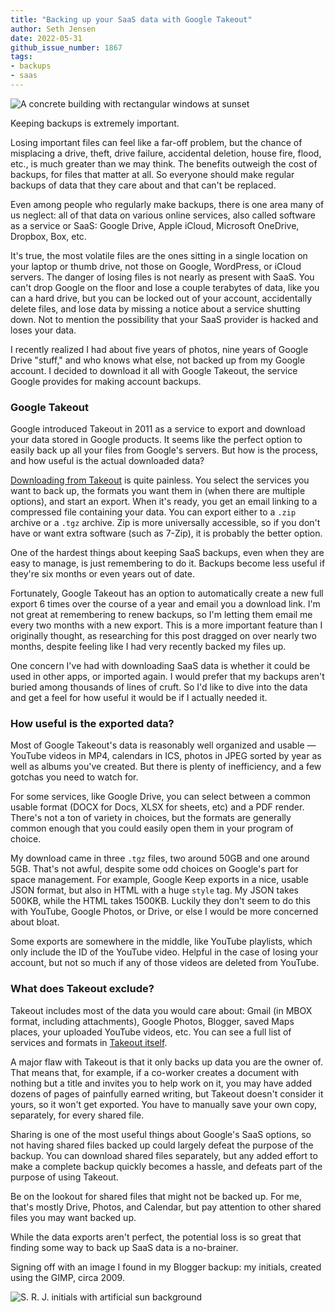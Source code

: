```yaml
---
title: "Backing up your SaaS data with Google Takeout"
author: Seth Jensen
date: 2022-05-31
github_issue_number: 1867
tags:
- backups
- saas
---
```


![A concrete building with rectangular windows at sunset](/blog/2022/05/backing-up-your-saas-data-with-google-takeout/banner.webp)

Keeping backups is extremely important.

Losing important files can feel like a far-off problem, but the chance of misplacing a drive, theft, drive failure, accidental deletion, house fire, flood, etc., is much greater than we may think. The benefits outweigh the cost of backups, for files that matter at all. So everyone should make regular backups of data that they care about and that can't be replaced.

Even among people who regularly make backups, there is one area many of us neglect: all of that data on various online services, also called software as a service or SaaS: Google Drive, Apple iCloud, Microsoft OneDrive, Dropbox, Box, etc.

It's true, the most volatile files are the ones sitting in a single location on your laptop or thumb drive, not those on Google, WordPress, or iCloud servers. The danger of losing files is not nearly as present with SaaS. You can't drop Google on the floor and lose a couple terabytes of data, like you can a hard drive, but you can be locked out of your account, accidentally delete files, and lose data by missing a notice about a service shutting down. Not to mention the possibility that your SaaS provider is hacked and loses your data.

I recently realized I had about five years of photos, nine years of Google Drive "stuff," and who knows what else, not backed up from my Google account. I decided to download it all with Google Takeout, the service Google provides for making account backups.

### Google Takeout

Google introduced Takeout in 2011 as a service to export and download your data stored in Google products. It seems like the perfect option to easily back up all your files from Google's servers. But how is the process, and how useful is the actual downloaded data?

[Downloading from Takeout](https://support.google.com/accounts/answer/3024190?hl=en) is quite painless. You select the services you want to back up, the formats you want them in (when there are multiple options), and start an export. When it's ready, you get an email linking to a compressed file containing your data. You can export either to a `.zip` archive or a `.tgz` archive. Zip is more universally accessible, so if you don't have or want extra software (such as 7-Zip), it is probably the better option.

One of the hardest things about keeping SaaS backups, even when they are easy to manage, is just remembering to do it. Backups become less useful if they're six months or even years out of date.

Fortunately, Google Takeout has an option to automatically create a new full export 6 times over the course of a year and email you a download link. I'm not great at remembering to renew backups, so I'm letting them email me every two months with a new export. This is a more important feature than I originally thought, as researching for this post dragged on over nearly two months, despite feeling like I had very recently backed my files up.

One concern I've had with downloading SaaS data is whether it could be used in other apps, or imported again. I would prefer that my backups aren't buried among thousands of lines of cruft. So I'd like to dive into the data and get a feel for how useful it would be if I actually needed it.

### How useful is the exported data?

Most of Google Takeout's data is reasonably well organized and usable — YouTube videos in MP4, calendars in ICS, photos in JPEG sorted by year as well as albums you've created. But there is plenty of inefficiency, and a few gotchas you need to watch for.

For some services, like Google Drive, you can select between a common usable format (DOCX for Docs, XLSX for sheets, etc) and a PDF render. There's not a ton of variety in choices, but the formats are generally common enough that you could easily open them in your program of choice.

My download came in three `.tgz` files, two around 50GB and one around 5GB. That's not awful, despite some odd choices on Google's part for space management. For example, Google Keep exports in a nice, usable JSON format, but also in HTML with a huge `style` tag. My JSON takes 500KB, while the HTML takes 1500KB. Luckily they don't seem to do this with YouTube, Google Photos, or Drive, or else I would be more concerned about bloat.

Some exports are somewhere in the middle, like YouTube playlists, which only include the ID of the YouTube video. Helpful in the case of losing your account, but not so much if any of those videos are deleted from YouTube.

### What does Takeout exclude?

Takeout includes most of the data you would care about: Gmail (in MBOX format, including attachments), Google Photos, Blogger, saved Maps places, your uploaded YouTube videos, etc. You can see a full list of services and formats in [Takeout itself](https://takeout.google.com/settings/takeout).

A major flaw with Takeout is that it only backs up data you are the owner of. That means that, for example, if a co-worker creates a document with nothing but a title and invites you to help work on it, you may have added dozens of pages of painfully earned writing, but Takeout doesn't consider it yours, so it won't get exported. You have to manually save your own copy, separately, for every shared file.

Sharing is one of the most useful things about Google's SaaS options, so not having shared files backed up could largely defeat the purpose of the backup. You can download shared files separately, but any added effort to make a complete backup quickly becomes a hassle, and defeats part of the purpose of using Takeout.

Be on the lookout for shared files that might not be backed up. For me, that's mostly Drive, Photos, and Calendar, but pay attention to other shared files you may want backed up.

While the data exports aren't perfect, the potential loss is so great that finding some way to back up SaaS data is a no-brainer.

Signing off with an image I found in my Blogger backup: my initials, created using the GIMP, circa 2009.

![S. R. J. initials with artificial sun background](/blog/2022/05/backing-up-your-saas-data-with-google-takeout/srj.jpg)
